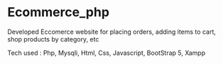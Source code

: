 # Ecommerce_php
 Developed Eccomerce website for placing orders, adding items to cart, shop products by category, etc

 Tech used : Php, Mysqli, Html, Css, Javascript, BootStrap 5, Xampp 
